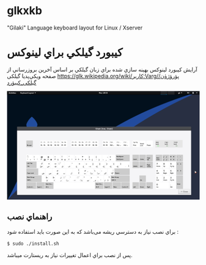 # glkxkb
"Gilaki" Language keyboard layout for Linux / Xserver

# کيبورد گيلکي براي لينوکس
آرايش کيبورد لينوکس بهينه سازي شده براي زبان گيلکي بر اساس آخرين بروزرساني از صفحه ويکي‌پدیا گیلکی
https://glk.wikipedia.org/wiki/کاربر:Varg/پؤرؤژهٰ‌ن/گیلکی_کیبؤرد

![Gilaki language keyboard layout for linux screenshot](https://raw.githubusercontent.com/meyt/glkxkb/master/glkxkb-screenshot.png)


## راهنماي نصب
براي نصب نياز به دسترسي ريشه می‌باشد که به این صورت باید استفاده شود :

	$ sudo ./install.sh

پس از نصب براي اعمال تغييرات نياز به ريستارت ميباشد.



